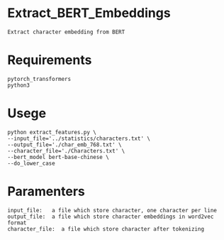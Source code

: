 # Extract_BERT_Embeddings
    Extract character embedding from BERT
# Requirements
    pytorch_transformers
    python3
# Usege
    python extract_features.py \
    --input_file='../statistics/characters.txt' \
    --output_file='./char_emb_768.txt' \
    --character_file='./Characters.txt' \
    --bert_model bert-base-chinese \
    --do_lower_case 
# Paramenters
    input_file:   a file which store character, one character per line 
    output_file:  a file which store character embeddings in word2vec format
    character_file:  a file which store character after tokenizing
